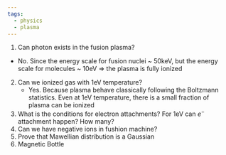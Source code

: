 ```yaml
---
tags:
  - physics
  - plasma
---
```

1. Can photon exists in the fusion plasma? 
- No. Since the energy scale for fusion nuclei ~ 50keV, but the energy scale for molecules ~ 10eV => the plasma is fully ionized
2. Can we ionized gas with 1eV temperature?
	- Yes. Because plasma behave classically following the Boltzmann statistics. Even at 1eV temperature, there is a small fraction of plasma can be ionized
3. What is the conditions for electron attachments? For 1eV can $e^-$ attachment happen? How many?
4. Can we have negative ions in fushion machine?
5. Prove that Mawellian distribution is a Gaussian
6. Magnetic Bottle